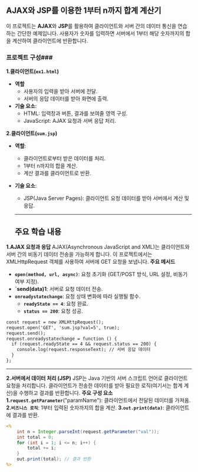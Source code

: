 ## AJAX와 JSP를 이용한 1부터 n까지 합계 계산기
이 프로젝트는 **AJAX**와 **JSP**를 활용하여 클라이언트와 서버 간의 데이터 통신을 연습하는 간단한 예제입니다. 사용자가 숫자를 입력하면 서버에서 1부터 해당 숫자까지의 합을 계산하여 클라이언트에 반환합니다.



### 프로젝트 구성###
**1.클라이언트(`ex1.html`)**
- **역할**
    - 사용자의 입력을 받아 서버에 전달.
    - 서버의 응답 데이터를 받아 화면에 출력.
- **기술 요소**:
    - HTML: 입력창과 버튼, 결과를 보여줄 영역 구성.
    - JavaScript: AJAX 요청과 서버 응답 처리.


**2.클라이언트(`sum.jsp`)**
- **역할**:
  - 클라이언트로부터 받은 데이터를 처리.
  - 1부터 n까지의 합을 계산.
  - 계산 결과를 클라이언트로 반환.
- **기술 요소**:
  - JSP(Java Server Pages): 클라이언트 요청 데이터를 받아 서버에서 계산 및 응답.
  <hr>

  ## 주요 학습 내용 ##
**1.AJAX 요청과 응답**
AJAX(Asynchronous JavaScript and XML)는 클라이언트와 서버 간의 비동기 데이터 전송을 가능하게 합니다. 이 프로젝트에서는 XMLHttpRequest 객체를 사용하여 서버에 GET 요청을 보냅니다.
**주요 메서드**
- **`open(method, url, async)`**: 요청 초기화 (GET/POST 방식, URL 설정, 비동기 여부 지정).
- **`send(data)1**: 서버로 요청 데이터 전송.
- **`onreadystatechange`**: 요청 상태 변화에 따라 실행될 함수.
    - **`readyState == 4`**: 요청 완료.
    - **`status == 200`**: 요청 성공.
```jsp
const request = new XMLHttpRequest();
request.open('GET', 'sum.jsp?val=5', true);
request.send();
request.onreadystatechange = function () {
  if (request.readyState == 4 && request.status == 200) {
    console.log(request.responseText); // 서버 응답 데이터
  }
};
```
<hr>

**2.서버에서 데이터 처리 (JSP)**
JSP는 Java 기반의 서버 스크립트 언어로 클라이언트 요청을 처리합니다. 클라이언트가 전송한 데이터를 받아 필요한 로직(여기서는 합계 계산)을 수행하고 결과를 반환합니다.
**주요 구성 요소**
**1.`request.getParameter`**("paramName"): 클라이언트에서 전달된 데이터를 가져옴.
**2.`비즈니스 로직`**: 1부터 입력된 숫자까지의 합을 계산.
**3.`out.print(data)`**: 클라이언트에 결과를 반환.
```jsp
<%
    int n = Integer.parseInt(request.getParameter("val"));
    int total = 0;
    for (int i = 1; i <= n; i++) {
        total += i;
    }
    out.print(total); // 결과 반환
%>
```
  
  
